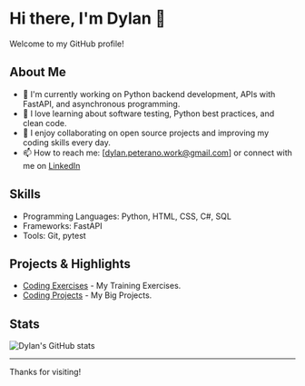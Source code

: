 # Hi there, I'm Dylan 👋

Welcome to my GitHub profile!

## About Me
- 🔭 I'm currently working on Python backend development, APIs with FastAPI, and asynchronous programming.
- 🌱 I love learning about software testing, Python best practices, and clean code.
- 👯 I enjoy collaborating on open source projects and improving my coding skills every day.
- 📫 How to reach me: [dylan.peterano.work@gmail.com] or connect with me on [LinkedIn](www.linkedin.com/in/dylan-peterano-a88079280)

## Skills
- Programming Languages: Python, HTML, CSS, C#, SQL
- Frameworks: FastAPI
- Tools: Git, pytest

## Projects & Highlights
- [Coding Exercises](https://github.com/dpeterano/training-projects) - My Training Exercises.
- [Coding Projects](https://github.com/dpeterano/coding-projects) - My Big Projects.

## Stats
![Dylan's GitHub stats](https://github-readme-stats.vercel.app/api?username=dpeterano&show_icons=true&theme=radical)

---

Thanks for visiting!
